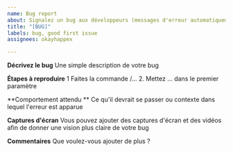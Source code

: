 ```yaml
---
name: Bug report
about: Signalez un bug aux développeurs (messages d'erreur automatiquement transmis)
title: "[BUG]"
labels: bug, good first issue
assignees: okayhappex

---
```


**Décrivez le bug**
Une simple description de votre bug

**Étapes à reproduire**
1 Faites la commande /...
2. Mettez ... dans le premier paramètre

**Comportement attendu **
Ce qu'il devrait se passer ou contexte dans lequel l'erreur est apparue

**Captures d'écran**
Vous pouvez ajouter des captures d'écran et des vidéos afin de donner une vision plus claire de votre bug

**Commentaires**
Que voulez-vous ajouter de plus ?
